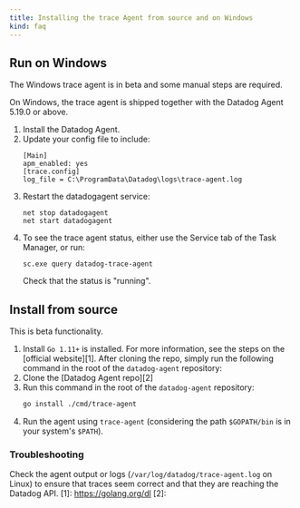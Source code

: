 ```yaml
---
title: Installing the trace Agent from source and on Windows
kind: faq
---
```


## Run on Windows

The Windows trace agent is in beta and some manual steps are required.

On Windows, the trace agent is shipped together with the Datadog Agent 5.19.0 or above.

1. Install the Datadog Agent.
2. Update your config file to include:
    ```
    [Main]
    apm_enabled: yes
    [trace.config]
    log_file = C:\ProgramData\Datadog\logs\trace-agent.log
    ```
3. Restart the datadogagent service:
    ```
    net stop datadogagent
    net start datadogagent
    ```
4. To see the trace agent status, either use the Service tab of the Task Manager, or run:
    ```
    sc.exe query datadog-trace-agent
    ``` 
    Check that the status is "running".

## Install from source

This is beta functionality.

1. Install `Go 1.11+` is installed. For more information, see the steps on the [official website][1].
After cloning the repo, simply run the following command in the root of the `datadog-agent` repository:
2. Clone the [Datadog Agent repo][2]
3. Run this command in the root of the `datadog-agent` repository:
    ```bash
    go install ./cmd/trace-agent
    ```
4. Run the agent using `trace-agent` (considering the path `$GOPATH/bin` is in your system's `$PATH`). 

### Troubleshooting

Check the agent output or logs (`/var/log/datadog/trace-agent.log` on Linux) to ensure that traces seem correct 
and that they are reaching the Datadog API.
[1]: https://golang.org/dl
[2]: 
